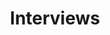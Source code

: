 ---
title: Interviews
layout: table-of-contents
presentation: grid
order: 110
outputs:
  - pdf
  - html
---